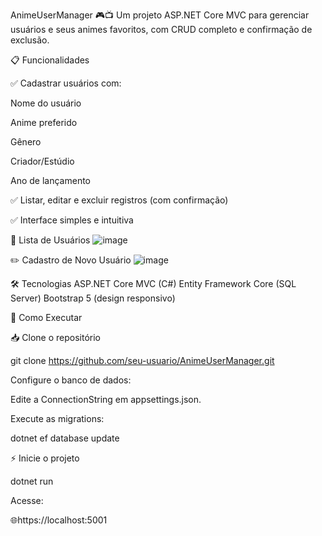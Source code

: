 AnimeUserManager 🎮📺
Um projeto ASP.NET Core MVC para gerenciar usuários e seus animes favoritos, com CRUD completo e confirmação de exclusão.

📋 Funcionalidades

✅ Cadastrar usuários com:

Nome do usuário

Anime preferido

Gênero

Criador/Estúdio

Ano de lançamento

✅ Listar, editar e excluir registros (com confirmação)

✅ Interface simples e intuitiva

📜 Lista de Usuários
![image](https://github.com/user-attachments/assets/44dd0fe9-7d08-4c8e-b39d-ea585bb448a1)

✏️ Cadastro de Novo Usuário
![image](https://github.com/user-attachments/assets/beaa7833-fe5d-4fae-985f-255a7e9c3a75)

🛠 Tecnologias
ASP.NET Core MVC (C#)
Entity Framework Core (SQL Server)
Bootstrap 5 (design responsivo)

🚀 Como Executar

📥 Clone o repositório

git clone https://github.com/seu-usuario/AnimeUserManager.git

Configure o banco de dados:

Edite a ConnectionString em appsettings.json.

Execute as migrations:

dotnet ef database update

⚡ Inicie o projeto

dotnet run

Acesse:

🌐https://localhost:5001
